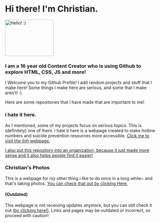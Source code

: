 # Hi there! I'm Christian. 
<img src="https://c.tenor.com/eeyZsVwZScsAAAAM/anime-wave.gif" alt="Hello! :)" width="160" height="120">

### I am a 16 year old Content Creator who is using Github to explore HTML, CSS, JS and more!
I Welcome you to my Github Profile! I add random projects and stuff that I make here!
Some things I make here are serious, and some that I make aren't! :)

Here are some repositories that I have made that are important to me!

### i hate it here.
As I mentioned, some of my projects focus on serious topics. This is (definitely) one of them.
i hate it here is a webpage created to make hotline numbers and suicide prevention resources more accessible.
<a href="https://github.com/ihith/ihih">Click me to visit the ihih webpage.</a>

<a href="github.com/ihith">I also put this repository into an organization, because it just made more sense and it also helps people find it easier!</a>

### Christian's Photos
This is a webpage for my other thing i like to do once in a long while~ and that's taking photos. <a href="https://christianbrasch.github.io/christianspics/">You can check that out by clicking Here.</a>

#### (Outdated)
This webpage is not receiving updates anymore, but you can still check it out <a href="https://christianbrasch.github.io/site/">(by clicking here!)</a>. Links and pages may be outdated or incorrect, so proceed with caution!

